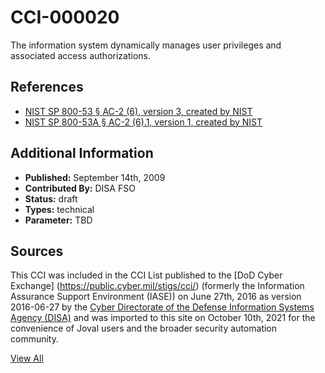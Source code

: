 # CCI-000020

The information system dynamically manages user privileges and associated access authorizations.

## References ##

* [NIST SP 800-53 § AC-2 (6), version 3, created by NIST](http://csrc.nist.gov/publications/PubsSPs.html)
* [NIST SP 800-53A § AC-2 (6).1, version 1, created by NIST](http://csrc.nist.gov/publications/PubsSPs.html)


## Additional Information ##

* **Published:** September 14th, 2009
* **Contributed By:** DISA FSO
* **Status:** draft
* **Types:** technical
* **Parameter:** TBD

## Sources ##

This CCI was included in the CCI List published to the [DoD Cyber Exchange]
(https://public.cyber.mil/stigs/cci/) (formerly the Information Assurance Support Environment
(IASE)) on June 27th, 2016 as version 2016-06-27 by the [Cyber Directorate of the Defense 
Information Systems Agency (DISA)](https://public.cyber.mil/about-cyber/) and was imported to 
this site on October 10th, 2021 for the convenience of Joval users and the broader security automation community.

[View All](../README.md)
